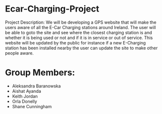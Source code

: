 # Ecar-Charging-Project
Project Description:
We will be developing a GPS website that will make the users aware of all the E-Car Charging stations around Ireland. The user will be able to goto the site and see where the closest charging station is and whether it is being used or not and if it is in service or out of service. This website will be updated by the public for instance if a new E-Charging station has been installed nearby the user 
can update the site to make other people aware.


# Group Members:
* Aleksandra Baranowska
* Aishat Ayanda
* Keith Jordan
* Orla Donelly
* Shane Cunningham



